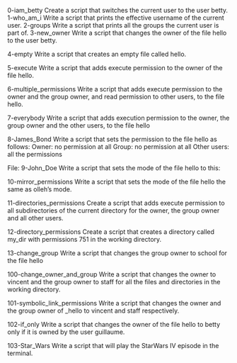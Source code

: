 0-iam_betty Create a script that switches the current user to the user betty.
1-who_am_i Write a script that prints the effective username of the current user.
2-groups Write a script that prints all the groups the current user is part of.
3-new_owner Write a script that changes the owner of the file hello to the user betty.

4-empty Write a script that creates an empty file called hello.

5-execute Write a script that adds execute permission to the owner of the file hello.

6-multiple_permissions Write a script that adds execute permission to the owner and the group owner, and read permission to other users, to the file hello.

7-everybody Write a script that adds execution permission to the owner, the group owner and the other users, to the file hello

8-James_Bond Write a script that sets the permission to the file hello as follows:
Owner: no permission at all
Group: no permission at all
Other users: all the permissions

File: 9-John_Doe Write a script that sets the mode of the file hello to this:

10-mirror_permissions Write a script that sets the mode of the file hello the same as olleh’s mode.

11-directories_permissions Create a script that adds execute permission to all subdirectories of the current directory for the owner, the group owner and all other users.

12-directory_permissions Create a script that creates a directory called my_dir with permissions 751 in the working directory.

13-change_group Write a script that changes the group owner to school for the file hello

100-change_owner_and_group Write a script that changes the owner to vincent and the group owner to staff for all the files and directories in the working directory.

101-symbolic_link_permissions Write a script that changes the owner and the group owner of _hello to vincent and staff respectively.

102-if_only Write a script that changes the owner of the file hello to betty only if it is owned by the user guillaume.

103-Star_Wars Write a script that will play the StarWars IV episode in the terminal.
